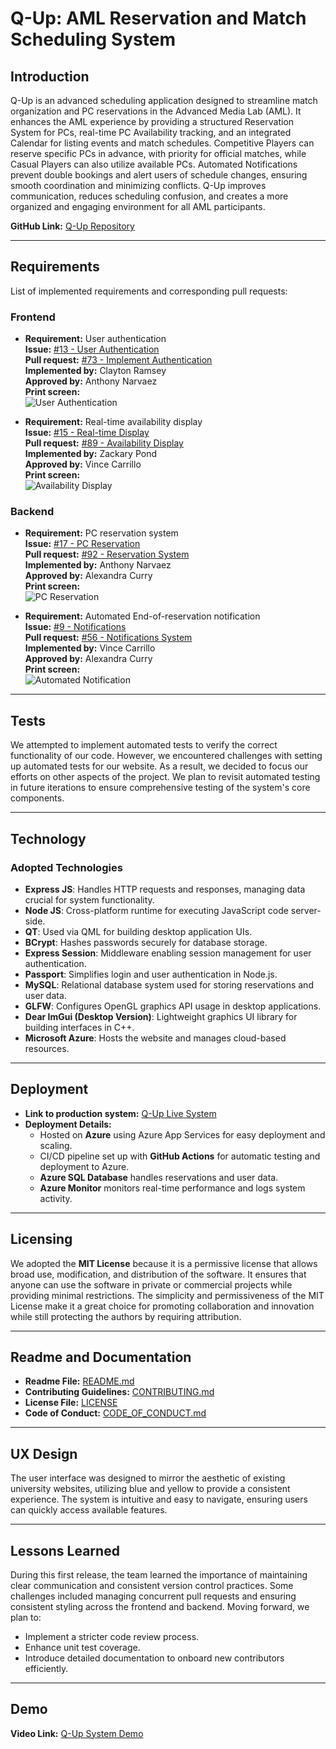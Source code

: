 # Q-Up: AML Reservation and Match Scheduling System

## Introduction
Q-Up is an advanced scheduling application designed to streamline match organization and PC reservations in the Advanced Media Lab (AML). It enhances the AML experience by providing a structured Reservation System for PCs, real-time PC Availability tracking, and an integrated Calendar for listing events and match schedules. Competitive Players can reserve specific PCs in advance, with priority for official matches, while Casual Players can also utilize available PCs. Automated Notifications prevent double bookings and alert users of schedule changes, ensuring smooth coordination and minimizing conflicts. Q-Up improves communication, reduces scheduling confusion, and creates a more organized and engaging environment for all AML participants.

**GitHub Link:** [Q-Up Repository](https://github.com/acc668/CS386_Group1)

---

## Requirements
List of implemented requirements and corresponding pull requests:

### Frontend
- **Requirement:** User authentication  
  **Issue:** [#13 - User Authentication](https://github.com/acc668/CS386_Group1/issues/13)  
  **Pull request:** [#73 - Implement Authentication](https://github.com/acc668/CS386_Group1/pull/73)  
  **Implemented by:** Clayton Ramsey  
  **Approved by:** Anthony Narvaez  
  **Print screen:**  
  ![User Authentication](./images/userAuthentication.png)

- **Requirement:** Real-time availability display  
  **Issue:** [#15 - Real-time Display](https://github.com/acc668/CS386_Group1/issues/15)  
  **Pull request:** [#89 - Availability Display](https://github.com/acc668/CS386_Group1/pull/89)  
  **Implemented by:** Zackary Pond  
  **Approved by:** Vince Carrillo  
  **Print screen:**  
  ![Availability Display](./images/availabilityDisplay.png)

### Backend
- **Requirement:** PC reservation system  
  **Issue:** [#17 - PC Reservation](https://github.com/acc668/CS386_Group1/issues/17)  
  **Pull request:** [#92 - Reservation System](https://github.com/acc668/CS386_Group1/pull/92)  
  **Implemented by:** Anthony Narvaez  
  **Approved by:** Alexandra Curry  
  **Print screen:**  
  ![PC Reservation](./images/pcReservation.png)

- **Requirement:** Automated End-of-reservation notification  
  **Issue:** [#9 - Notifications](https://github.com/acc668/CS386_Group1/issues/9)  
  **Pull request:** [#56 - Notifications System](https://github.com/acc668/CS386_Group1/pull/56)  
  **Implemented by:** Vince Carrillo  
  **Approved by:** Alexandra Curry  
  **Print screen:**  
  ![Automated Notification](./images/automatedNotification.png)

---

## Tests
We attempted to implement automated tests to verify the correct functionality of our code. However, we encountered challenges with setting up automated tests for our website. As a result, we decided to focus our efforts on other aspects of the project. We plan to revisit automated testing in future iterations to ensure comprehensive testing of the system's core components.

---

## Technology
### Adopted Technologies
- **Express JS**: Handles HTTP requests and responses, managing data crucial for system functionality.
- **Node JS**: Cross-platform runtime for executing JavaScript code server-side.
- **QT**: Used via QML for building desktop application UIs.
- **BCrypt**: Hashes passwords securely for database storage.
- **Express Session**: Middleware enabling session management for user authentication.
- **Passport**: Simplifies login and user authentication in Node.js.
- **MySQL**: Relational database system used for storing reservations and user data.
- **GLFW**: Configures OpenGL graphics API usage in desktop applications.
- **Dear ImGui (Desktop Version)**: Lightweight graphics UI library for building interfaces in C++.
- **Microsoft Azure**: Hosts the website and manages cloud-based resources.

---

## Deployment
- **Link to production system:** [Q-Up Live System](https://aan266.z13.web.core.windows.net/)
- **Deployment Details:**
    - Hosted on **Azure** using Azure App Services for easy deployment and scaling.
    - CI/CD pipeline set up with **GitHub Actions** for automatic testing and deployment to Azure.
    - **Azure SQL Database** handles reservations and user data.
    - **Azure Monitor** monitors real-time performance and logs system activity.

---

## Licensing
We adopted the **MIT License** because it is a permissive license that allows broad use, modification, and distribution of the software. It ensures that anyone can use the software in private or commercial projects while providing minimal restrictions. The simplicity and permissiveness of the MIT License make it a great choice for promoting collaboration and innovation while still protecting the authors by requiring attribution.

---

## Readme and Documentation
- **Readme File:** [README.md](https://github.com/acc668/CS386_Group1/blob/main/README.md)
- **Contributing Guidelines:** [CONTRIBUTING.md](https://github.com/acc668/CS386_Group1/blob/main/CONTRIBUTING.md)
- **License File:** [LICENSE](https://github.com/acc668/CS386_Group1/blob/main/LICENSE)
- **Code of Conduct:** [CODE_OF_CONDUCT.md](https://github.com/acc668/CS386_Group1/blob/main/CODE_OF_CONDUCT.md)

---

## UX Design
The user interface was designed to mirror the aesthetic of existing university websites, utilizing blue and yellow to provide a consistent experience. The system is intuitive and easy to navigate, ensuring users can quickly access available features.

---

## Lessons Learned
During this first release, the team learned the importance of maintaining clear communication and consistent version control practices. Some challenges included managing concurrent pull requests and ensuring consistent styling across the frontend and backend. Moving forward, we plan to:
- Implement a stricter code review process.
- Enhance unit test coverage.
- Introduce detailed documentation to onboard new contributors efficiently.

---

## Demo
**Video Link:** [Q-Up System Demo](https://youtu.be/WsSoMz9_Xo0)

